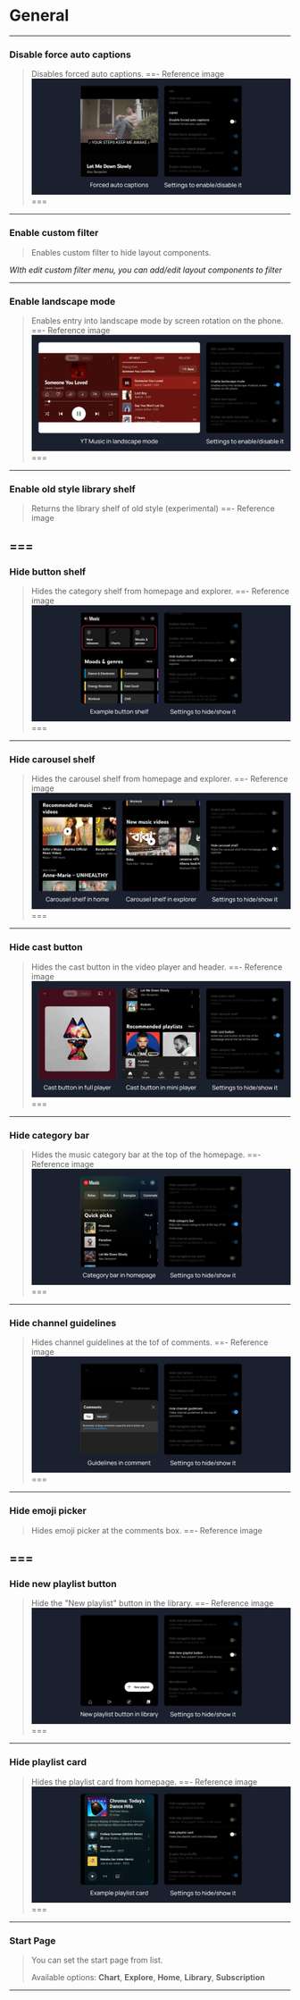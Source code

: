 # General
---
### Disable force auto captions
>Disables forced auto captions.
==- Reference image
![](/assets/ytmusic/layout/Disable-force-auto-captions.jpg)
===
---
### Enable custom filter
>Enables custom filter to hide layout components.

<i>WIth edit custom filter menu, you can add/edit layout components to filter</i>

---
### Enable landscape mode
>Enables entry into landscape mode by screen rotation on the phone.
==- Reference image
![](/assets/ytmusic/layout/Enable-landscape-mode.jpg)
===
---
### Enable old style library shelf
>Returns the library shelf of old style (experimental)
==- Reference image

===
---
### Hide button shelf
>Hides the category shelf from homepage and explorer.
==- Reference image
![](/assets/ytmusic/layout/Hide-button-shelf.jpg)
===
---
### Hide carousel shelf
>Hides the carousel shelf from homepage and explorer.
==- Reference image
![](/assets/ytmusic/layout/Hide-carousel-shelf.jpg)
===
---
### Hide cast button
>Hides the cast button in the video player and header.
==- Reference image
![](/assets/ytmusic/layout/Hide-cast-button.jpg)
===
---
### Hide category bar
>Hides the music category bar at the top of the homepage.
==- Reference image
![](/assets/ytmusic/layout/Hide-category-bar.jpg)
===
---
### Hide channel guidelines
>Hides channel guidelines at the tof of comments.
==- Reference image
![](/assets/ytmusic/layout/Hide-channel-guidelines.jpg)
===
---
### Hide emoji picker
>Hides emoji picker at the comments box.
==- Reference image

===
---
### Hide new playlist button
>Hide the "New playlist" button in the library.
==- Reference image
![](/assets/ytmusic/layout/Hide-new-playlist-button.jpg)
===
---
### Hide playlist card
>Hides the playlist card from homepage.
==- Reference image
![](/assets/ytmusic/layout/Hide-playlist-card.jpg)
===
---
### Start Page
>You can set the start page from list.
> 
> Available options: **Chart**, **Explore**, **Home**, **Library**, **Subscription**
---